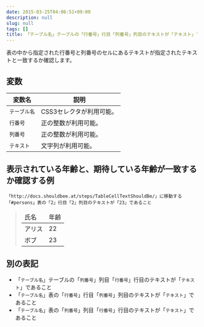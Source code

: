 ```yaml
---
date: 2015-03-25T04:06:51+09:00
description: null
slug: null
tags: []
title: 「テーブル名」テーブルの「行番号」行目「列番号」列目のテキストが「テキスト」であること
---
```


表の中から指定された行番号と列番号のセルにあるテキストが指定されたテキストと一致するか確認します。

## 変数

変数名 | 説明
------|---------
`テーブル名` | CSS3セレクタが利用可能。
`行番号` | 正の整数が利用可能。
`列番号` | 正の整数が利用可能。
`テキスト` | 文字列が利用可能。

## 表示されている年齢と、期待している年齢が一致するか確認する例

```
「http://docs.shouldbee.at/steps/TableCellTextShouldBe/」に移動する
「#persons」表の「2」行目「2」列目のテキストが「23」であること
```

<blockquote>
<table id="persons">
  <thead>
    <tr>
        <td>氏名</td>
        <td>年齢</td>
    </tr>
  </thead>
  <tbody>
    <tr>
        <td>アリス</td>
        <td>22</td>
    </tr>
    <tr>
        <td>ボブ</td>
        <td>23</td>
    </tr>
  </tbody>
</table>
</blockquote>

## 別の表記

* 「`テーブル名`」テーブルの「`列番号`」列目「`行番号`」行目のテキストが「`テキスト`」であること
* 「`テーブル名`」表の「`行番号`」行目「`列番号`」列目のテキストが「`テキスト`」であること
* 「`テーブル名`」表の「`列番号`」列目「`行番号`」行目のテキストが「`テキスト`」であること
